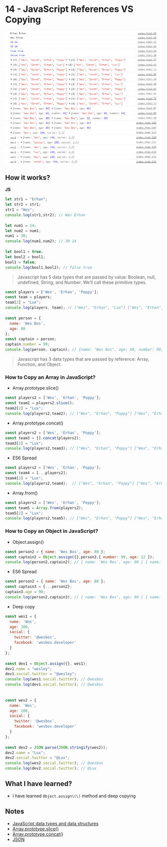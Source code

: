 # 14 - JavaScript References VS Copying

![](https://github.com/erhanersoz/JavaScript30/blob/master/Screenshots/demo_14.png?raw=true)


## How it works?


**JS**

```js
let str1 = "Erhan";
let str2 = str1;
str1 = "Wes";
console.log(str1,str2); // Wes Erhan

let num1 = 14;
let num2 = num1;
num1 = 30;
console.log(num1,num2); // 30 14

let bool1 = true;
let bool2 = bool1;
bool1 = false;
console.log(bool1,bool2); // false true
```
> Javascript has 5 data types that are passed by value: Boolean, null, undefined, String, and Number. We’ll call these primitive types.


```js
const players = ['Wes', 'Erhan', 'Poppy'];
const team = players;
team[2] = "Lux";
console.log(players, team); // ["Wes", "Erhan", "Lux"] ["Wes", "Erhan", "Lux"]

const person = {
  name: 'Wes Bos',
  age: 80
};
const captain = person;
captain.number = 99;
console.log(person, captain); // {name: "Wes Bos", age: 80, number: 99} {name: "Wes Bos", age: 80, number: 99}
```
> Javascript has 3 data types that are passed by reference: Array, Function, and Object.


### How to Copy an Array in JavaScript?

- Array.prototype.slice\(\)
```js
const players2 = ['Wes', 'Erhan', 'Poppy'];
const team2 = players2.slice();
team2[2] = "Lux";
console.log(players2,team2); // ["Wes", "Erhan", "Poppy"] ["Wes", "Erhan", "Lux"]
```

- Array.prototype.concat\(\)
```js
const players2 = ['Wes', 'Erhan', 'Poppy'];
const team3 = [].concat(players2);
team3[2] = "Lux";
console.log(players2,team3); // ["Wes", "Erhan", "Poppy"] ["Wes", "Erhan", "Lux"]
```

- ES6 Spread
```js
const players2 = ['Wes', 'Erhan', 'Poppy'];
const team4 = [...players2];
team4[2] = "Lux";
console.log(players2,team4);  // ["Wes", "Erhan", "Poppy"] ["Wes", "Erhan", "Lux"]
```

- Array.from\(\)
```js
const players2 = ['Wes', 'Erhan', 'Poppy'];
const team5 = Array.from(players2);
team5[2] = "Lux";
console.log(players2,team5); // ["Wes", "Erhan", "Poppy"] ["Wes", "Erhan", "Lux"]
```


### How to Copy an Object in JavaScript?

- Object.assign\(\)
```js
const person2 = { name: 'Wes Bos', age: 80 };
const captain2 = Object.assign({},person2,{ number: 99, age: 12 });
console.log(person2,captain2); // { name: 'Wes Bos', age: 80 } { name: 'Wes Bos', age: 80, number: 99 }
```

- ES6 Spread
```js
const person2 = { name: 'Wes Bos', age: 80 };
const captain3 = {...person2};
captain3.age = 90;
console.log(person2,captain3); // { name: 'Wes Bos', age: 80 } { name: 'Wes Bos', age: 90 }
```

- Deep copy
```js
const wes1 = {
  name: 'Wes',
  age: 100,
  social: {
    twitter: '@wesbos',
    facebook: 'wesbos.developer'
  }
};

const dev1 = Object.assign({}, wes1);
dev1.name = "wesley";
dev1.social.twitter = "@wesley";
console.log(wes1.social.twitter); // @wesbos
console.log(dev1.social.twitter); // @wesbos


const wes2 = {
  name: 'Wes',
  age: 100,
  social: {
    twitter: '@wesbos',
    facebook: 'wesbos.developer'
  }
};

const dev2 = JSON.parse(JSON.stringify(wes2));
dev2.name = "Lux";
dev2.social.twitter = "@Lux";
console.log(wes2.social.twitter); // @wesbos
console.log(dev2.social.twitter); // @Lux
```

## What I have learned?

- I have learned `Object.assign\(\)` method and deep copying

## Notes
- [JavaScript data types and data structures](https://developer.mozilla.org/en-US/docs/Web/JavaScript/Data_structures)
- [Array.prototype.slice\(\)](https://developer.mozilla.org/en-US/docs/Web/JavaScript/Reference/Global_Objects/Array/slice)
- [Array.prototype.concat\(\)](https://developer.mozilla.org/en-US/docs/Web/JavaScript/Reference/Global_Objects/Array/concat)
- [JSON](https://developer.mozilla.org/en-US/docs/Web/JavaScript/Reference/Global_Objects/JSON)

